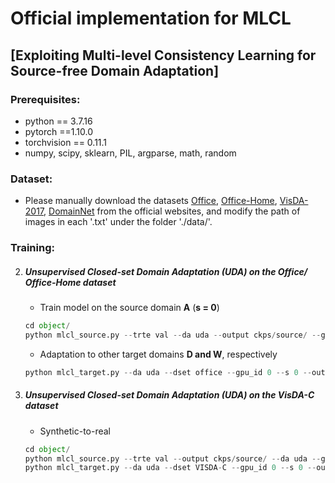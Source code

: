 # Official implementation for MLCL

## [Exploiting Multi-level Consistency Learning for Source-free Domain Adaptation]



### Prerequisites:
- python == 3.7.16
- pytorch ==1.10.0
- torchvision == 0.11.1
- numpy, scipy, sklearn, PIL, argparse, math, random

### Dataset:

- Please manually download the datasets [Office](https://drive.google.com/file/d/0B4IapRTv9pJ1WGZVd1VDMmhwdlE/view), [Office-Home](https://drive.google.com/file/d/0B81rNlvomiwed0V1YUxQdC1uOTg/view), [VisDA-2017](https://github.com/VisionLearningGroup/taskcv-2017-public/tree/master/classification), [DomainNet](https://paperswithcode.com/dataset/domainnet) from the official websites, and modify the path of images in each '.txt' under the folder './data/'.


### Training:
2. ##### Unsupervised Closed-set Domain Adaptation (UDA) on the Office/ Office-Home dataset
	- Train model on the source domain **A** (**s = 0**)
    ```python
   cd object/
   python mlcl_source.py --trte val --da uda --output ckps/source/ --gpu_id 0 --dset office --max_epoch 100 --s 0
    ```
	
	- Adaptation to other target domains **D and W**, respectively
    ```python
   python mlcl_target.py --da uda --dset office --gpu_id 0 --s 0 --output_src ckps/source/ --output ckps/target/ --cross_par 0.1 --aug_par 0.3 --psva 0.6 --ent_par 1
    ```
   
3. ##### Unsupervised Closed-set Domain Adaptation (UDA) on the VisDA-C dataset
	- Synthetic-to-real 
    ```python
    cd object/
    python mlcl_source.py --trte val --output ckps/source/ --da uda --gpu_id 0 --dset VISDA-C --net resnet101 --lr 1e-3 --max_epoch 10 --s 0
    python mlcl_target.py --da uda --dset VISDA-C --gpu_id 0 --s 0 --output_src ckps/source/ --output ckps/target/ --net resnet101 --lr 1e-3 --cross_par 0.1 --aug_par 0.3 --psva 0.1 --ent_par 1
   ```
	
